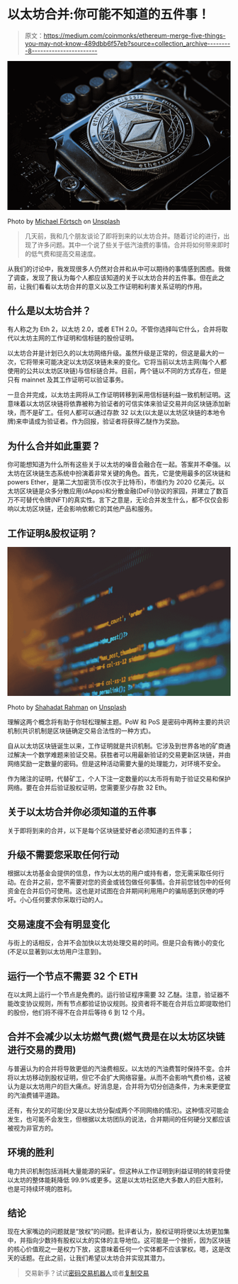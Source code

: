 # 以太坊合并:你可能不知道的五件事！

> 原文：<https://medium.com/coinmonks/ethereum-merge-five-things-you-may-not-know-489dbb6f57eb?source=collection_archive---------8----------------------->

![](img/ecca7fbef93e0cb8ef258741c6fa1b4e.png)

Photo by [Michael Förtsch](https://unsplash.com/@michael_f?utm_source=medium&utm_medium=referral) on [Unsplash](https://unsplash.com?utm_source=medium&utm_medium=referral)

> 几天前，我和几个朋友谈论了即将到来的以太坊合并。随着讨论的进行，出现了许多问题。其中一个说了些关于低汽油费的事情。合并将如何带来即时的低气费和提高交易速度。

从我们的讨论中，我发现很多人仍然对合并和从中可以期待的事情感到困惑。我做了调查，发现了我认为每个人都应该知道的关于以太坊合并的五件事。但在此之前，让我们看看以太坊合并的意义以及工作证明和利害关系证明的作用。

## **什么是以太坊合并？**

有人称之为 Eth 2，以太坊 2.0，或者 ETH 2.0。不管你选择叫它什么，合并将取代以太坊主网的工作证明和信标链的股份证明。

以太坊合并是计划已久的以太坊网络升级。虽然升级是正常的，但这是最大的一次，它将带来可能决定以太坊区块链未来的变化。它将当前以太坊主网(每个人都使用的公共以太坊区块链)与信标链合并。目前，两个链以不同的方式存在，但是只有 mainnet 及其工作证明可以验证事务。

一旦合并完成，以太坊主网将从工作证明转移到采用信标链利益一致机制证明。这意味着以太坊区块链将依靠被称为验证者的可信实体来验证交易并向区块链添加新块，而不是矿工。任何人都可以通过存款 32 以太(以太是以太坊区块链的本地令牌)来申请成为验证者。作为回报，验证者将获得乙醚作为奖励。

## **为什么合并如此重要？**

你可能想知道为什么所有这些关于以太坊的噪音会融合在一起。答案并不牵强。以太坊在区块链生态系统中扮演着非常关键的角色。首先，它是使用最多的区块链和 powers Ether，是第二大加密货币(仅次于比特币)，市值约为 2020 亿美元。以太坊区块链是众多分散应用(dApps)和分散金融(DeFi)协议的家园，并建立了数百万不可替代令牌(NFT)的真实性。言下之意是，无论合并发生什么，都不仅仅会影响以太坊区块链，还会影响依赖它的其他产品和服务。

## **工作证明&股权证明？**

![](img/d7ef43b7f1669c5f417b7a507373cfa7.png)

Photo by [Shahadat Rahman](https://unsplash.com/@hishahadat?utm_source=medium&utm_medium=referral) on [Unsplash](https://unsplash.com?utm_source=medium&utm_medium=referral)

理解这两个概念将有助于你轻松理解主题。PoW 和 PoS 是密码中两种主要的共识机制(共识机制是区块链确定交易合法性的一种方式)。

自从以太坊区块链诞生以来，工作证明就是共识机制。它涉及到世界各地的矿商通过解决一个数学难题来验证交易。获胜者可以用最新验证的交易更新区块链，并由网络奖励一定数量的密码。但是这种活动需要大量的处理能力，对环境不安全。

作为赌注的证明，代替矿工，个人下注一定数量的以太币将有助于验证交易和保护网络。要在合并后验证股权证明，您需要至少存款 32 Eth。

## **关于以太坊合并你必须知道的五件事**

关于即将到来的合并，以下是每个区块链爱好者必须知道的五件事；

## **升级不需要您采取任何行动**

根据以太坊基金会提供的信息，作为以太坊的用户或持有者，您无需采取任何行动。在合并之前，您不需要对您的资金或钱包做任何事情。合并前您钱包中的任何资金在合并后仍可使用。这也是对试图在合并期间利用用户的骗局感到厌倦的呼吁。小心任何要求你采取行动的人。

## **交易速度不会有明显变化**

与街上的话相反，合并不会加快以太坊处理交易的时间。但是只会有微小的变化(不足以显著到以太坊用户注意到)。

## 运行一个节点不需要 32 个 ETH

在以太网上运行一个节点是免费的。运行验证程序需要 32 乙醚。注意，验证器不能改变协议规则，所有节点都验证协议规则。投资者将不能在合并后立即提取他们的股份，他们将不得不在合并后等待 6 到 12 个月。

## **合并不会减少以太坊燃气费**(燃气费是在以太坊区块链进行交易的费用)

与普遍认为的合并将导致更低的汽油费相反。以太坊的汽油费暂时保持不变。合并将以太坊移动到股权证明，但它不会扩大网络容量。从而不会影响气费价格，这被认为是以太坊用户的巨大痛点。好消息是，合并将为切分创造条件，为未来更便宜的汽油费铺平道路。

还有，有分叉的可能(分叉是以太坊分裂成两个不同网络的情况)。这种情况可能会发生，也可能不会发生，但根据以太坊团队的说法，合并期间的任何硬分叉都应该被视为非官方的。

## **环境的胜利**

电力共识机制包括消耗大量能源的采矿。但这种从工作证明到利益证明的转变将使以太坊的整体能耗降低 99.9%或更多。这是以太坊社区绝大多数人的巨大胜利，也是可持续环境的胜利。

## **结论**

现在大家嘴边的问题就是“放权”的问题。批评者认为，股权证明将使以太坊更加集中，并指向少数持有股权以太的实体的主导地位。这可能是一个挫折，因为区块链的核心价值观之一是权力下放，这意味着任何一个实体都不应该掌权。嗯，这是改天的话题。在此之前，让我们希望以太坊合并实现其潜力。

> 交易新手？试试[密码交易机器人](/coinmonks/crypto-trading-bot-c2ffce8acb2a)或者[复制交易](/coinmonks/top-10-crypto-copy-trading-platforms-for-beginners-d0c37c7d698c)